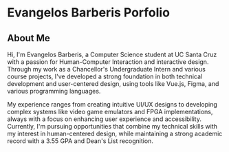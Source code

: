 # Evangelos Barberis Porfolio

## About Me
Hi, I'm Evangelos Barberis, a Computer Science student at UC Santa Cruz with a passion for Human-Computer Interaction and interactive design. Through my work as a Chancellor's Undergraduate Intern and various course projects, I've developed a strong foundation in both technical development and user-centered design, using tools like Vue.js, Figma, and various programming languages.

My experience ranges from creating intuitive UI/UX designs to developing complex systems like video game emulators and FPGA implementations, always with a focus on enhancing user experience and accessibility. Currently, I'm pursuing opportunities that combine my technical skills with my interest in human-centered design, while maintaining a strong academic record with a 3.55 GPA and Dean's List recognition.
